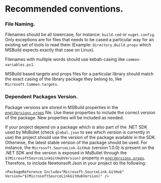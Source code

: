 # Recommended conventions.

### File Naming.

Filenames should be all lowercase, for instance: `build.cmd` or `nuget.config`. Only exceptions are for files that needs to be cased a particular way for an existing set of tools to read them (Example: `Directory.Build.props` which MSBuild expects exactly that case on Linux).

Filenames with multiple words should use kebab-casing like `common-variables.ps1`.

MSBuild based targets and props files for a particular library should match the exact casing of the library package they belong to, like `Microsoft.Common.targets`.

### Dependent Packages Version.

Package versions are stored in MSBuild properties in the [`eng\Versions.props`](https://github.com/binick/msbullet/blob/master/eng/Versions.props) file. Use these properties to include the correct version of the package. New properties will be included as needed. 

If your project depend on a package which is also part of the .NET SDK used by MsBullet (check `global.json` to see which version is currently in use) the project should use the version of the package available in the SDK. Otherwise, the latest stable version of the package should be used. For instance, the `Microsoft.SourceLink.GitHub` (version 1.0.0) is present on the .NET SDK and the version is exposed in MsBullet through the `$(MicrosoftSourceLinkGitHubVersion)` property in [`eng\Versions.props`](https://github.com/binick/msbullet/blob/master/eng/Versions.props). Therefore, to include Newtonsoft.Json in your project do the following:

`<PackageReference Include="Microsoft.SourceLink.GitHub" Version="$(MicrosoftSourceLinkGitHubVersion)" />`
